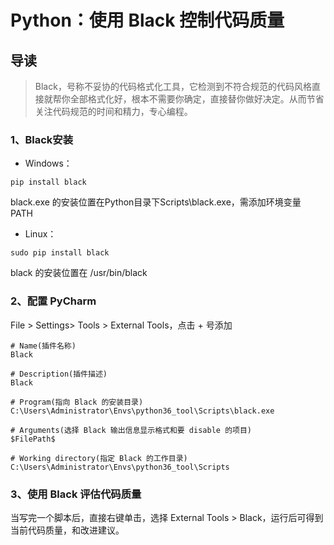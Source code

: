 # Python：使用 Black 控制代码质量

## 导读

> Black，号称不妥协的代码格式化工具，它检测到不符合规范的代码风格直接就帮你全部格式化好，根本不需要你确定，直接替你做好决定。从而节省关注代码规范的时间和精力，专心编程。

### 1、Black安装

- Windows：

```shell
pip install black
```

black.exe 的安装位置在Python目录下Scripts\black.exe，需添加环境变量 PATH

- Linux：

```shell
sudo pip install black
```

black 的安装位置在 /usr/bin/black

### 2、配置 PyCharm

File > Settings> Tools > External Tools，点击 + 号添加

```shell
# Name(插件名称)
Black

# Description(插件描述)
Black

# Program(指向 Black 的安装目录)
C:\Users\Administrator\Envs\python36_tool\Scripts\black.exe

# Arguments(选择 Black 输出信息显示格式和要 disable 的项目)
$FilePath$

# Working directory(指定 Black 的工作目录)
C:\Users\Administrator\Envs\python36_tool\Scripts
```

### 3、使用 Black 评估代码质量

当写完一个脚本后，直接右键单击，选择 External Tools > Black，运行后可得到当前代码质量，和改进建议。
